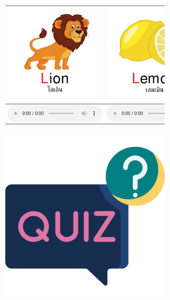 <div class="carrousel">


|![](/media/img/L-M-N/lion.svg)|![](/media/img/L-M-N/lemon.svg)|![](/media/img/L-M-N/lollipop.svg)|![](/media/img/L-M-N/laugh.svg)|![](/media/img/L-M-N/lotus.svg)|![](/media/img/L-M-N/mouse.svg)|![](/media/img/L-M-N/mango.svg)|![](/media/img/L-M-N/mother.svg)|![](/media/img/L-M-N/mushroom.svg)|![](/media/img/L-M-N/moon.svg)|![](/media/img/L-M-N/milk.svg)|![](/media/img/L-M-N/Notebook.svg)|![](/media/img/L-M-N/Nine.svg)|![](/media/img/L-M-N/Noodles.svg)|![](/media/img/L-M-N/Night.svg)|![](/media/img/L-M-N/Neck.svg)|
| :----: | :----: | :----: | :----: | :----: | :----: | :----: | :----: | :----: | :----: | :----: | :----: | :----: | :----: | :----: | :----: |
|![](/media/audio/lion.mp3)|![](/media/audio/lemon.mp3)|![](/media/audio/lollipop.mp3)|![](/media/audio/laugh.mp3)|![](/media/audio/lotus.mp3)|![](/media/audio/mouse.mp3)|![](/media/audio/mango.mp3)|![](/media/audio/mother.mp3)|![](/media/audio/mushroom.mp3)|![](/media/audio/moon.mp3)|![](/media/audio/milk.mp3)|![](/media/audio/Notebook.mp3)|![](/media/audio/Nine.mp3)|![](/media/audio/Noodles.mp3)|![](/media/audio/Night.mp3)|![](/media/audio/Neck.mp3)|

</div>



# ![icon](/media/icons/quiz.svg) 

